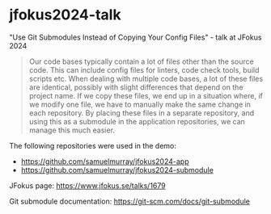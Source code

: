 # jfokus2024-talk

"Use Git Submodules Instead of Copying Your Config Files" - talk at JFokus 2024

> Our code bases typically contain a lot of files other than the source code. This can include config files for linters, code check tools, build scripts etc. When dealing with multiple code bases, a lot of these files are identical, possibly with slight differences that depend on the project name. If we copy these files, we end up in a situation where, if we modify one file, we have to manually make the same change in each repository. By placing these files in a separate repository, and using this as a submodule in the application repositories, we can manage this much easier.

The following repositories were used in the demo:

* https://github.com/samuelmurray/jfokus2024-app
* https://github.com/samuelmurray/jfokus2024-submodule

JFokus page:
https://www.jfokus.se/talks/1679

Git submodule documentation:
https://git-scm.com/docs/git-submodule